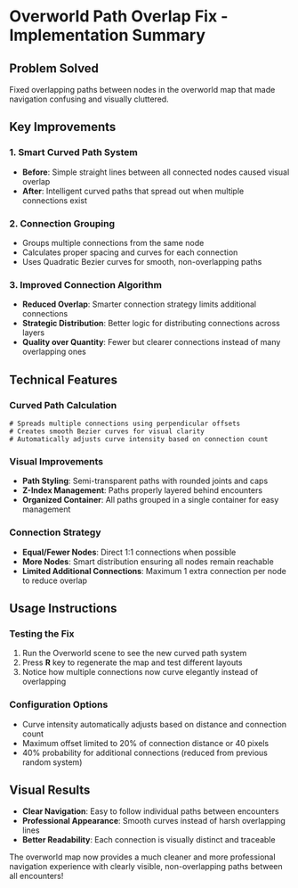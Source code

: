 # Overworld Path Overlap Fix - Implementation Summary

## Problem Solved
Fixed overlapping paths between nodes in the overworld map that made navigation confusing and visually cluttered.

## Key Improvements

### 1. **Smart Curved Path System**
- **Before**: Simple straight lines between all connected nodes caused visual overlap
- **After**: Intelligent curved paths that spread out when multiple connections exist

### 2. **Connection Grouping**
- Groups multiple connections from the same node
- Calculates proper spacing and curves for each connection
- Uses Quadratic Bezier curves for smooth, non-overlapping paths

### 3. **Improved Connection Algorithm**
- **Reduced Overlap**: Smarter connection strategy limits additional connections
- **Strategic Distribution**: Better logic for distributing connections across layers
- **Quality over Quantity**: Fewer but clearer connections instead of many overlapping ones

## Technical Features

### **Curved Path Calculation**
```gdscript
# Spreads multiple connections using perpendicular offsets
# Creates smooth Bezier curves for visual clarity
# Automatically adjusts curve intensity based on connection count
```

### **Visual Improvements**
- **Path Styling**: Semi-transparent paths with rounded joints and caps
- **Z-Index Management**: Paths properly layered behind encounters
- **Organized Container**: All paths grouped in a single container for easy management

### **Connection Strategy**
- **Equal/Fewer Nodes**: Direct 1:1 connections when possible
- **More Nodes**: Smart distribution ensuring all nodes remain reachable
- **Limited Additional Connections**: Maximum 1 extra connection per node to reduce overlap

## Usage Instructions

### **Testing the Fix**
1. Run the Overworld scene to see the new curved path system
2. Press **R** key to regenerate the map and test different layouts
3. Notice how multiple connections now curve elegantly instead of overlapping

### **Configuration Options**
- Curve intensity automatically adjusts based on distance and connection count
- Maximum offset limited to 20% of connection distance or 40 pixels
- 40% probability for additional connections (reduced from previous random system)

## Visual Results
- **Clear Navigation**: Easy to follow individual paths between encounters
- **Professional Appearance**: Smooth curves instead of harsh overlapping lines
- **Better Readability**: Each connection is visually distinct and traceable

The overworld map now provides a much cleaner and more professional navigation experience with clearly visible, non-overlapping paths between all encounters!
